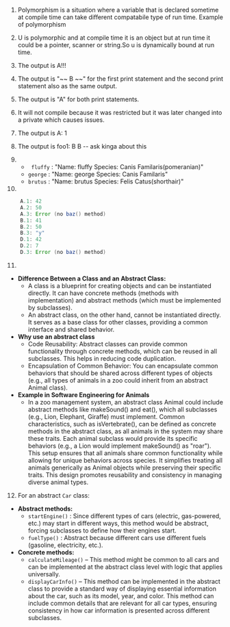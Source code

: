 1. Polymorphism is a situation where a variable that is declared sometime at compile time can take different compatabile type of run time. Example of polymorphism

2. U is polymorphic and at compile time it is an object but at run time it could be a pointer, scanner or string.So u is dynamically bound at run time.

3. The output is A!!!

4. The output is "~~ B ~~" for the first print statement and the second print statement also as the same output.

5. The output is "A" for both print statements.

6. It will not compile because it was restricted but it was later changed into a private which causes issues.

7. The output is A: 1

8. The output is foo1: B B -- ask kinga about this 

9. - ``` fluffy```  : "Name: fluffy Species: Canis Familaris(pomeranian)"
   - ``` george ``` : "Name: george Species: Canis Familaris"
   - ``` brutus ``` : "Name: brutus Species: Felis Catus(shorthair)"
10.
``` java
    A.1: 42
    A.2: 50
    A.3: Error (no baz() method)
    B.1: 41
    B.2: 50
    B.3: "y"
    D.1: 42
    D.2: 7
    D.3: Error (no baz() method)
```
11.
- **Difference Between a Class and an Abstract Class:**
  - A class is a blueprint for creating objects and can be instantiated directly. It can have concrete methods (methods with implementation) and abstract methods (which must be implemented by subclasses).
  - An abstract class, on the other hand, cannot be instantiated directly. It serves as a base class for other classes, providing a common interface and shared behavior.
- **Why use an abstract class**
  - Code Reusability: Abstract classes can provide common functionality through concrete methods, which can be reused in all subclasses. This helps in reducing code duplication.
  - Encapsulation of Common Behavior: You can encapsulate common behaviors that should be shared across different types of objects (e.g., all types of animals in a zoo could inherit from an abstract Animal class).
- **Example in Software Engineering for Animals**
  - In a zoo management system, an abstract class Animal could include abstract methods like makeSound() and eat(), which all subclasses (e.g., Lion, Elephant, Giraffe) must implement. Common characteristics, such as isVertebrate(), can be defined as concrete methods in the abstract class, as all animals in the system may share these traits. Each animal subclass would provide its specific behaviors (e.g., a Lion would implement makeSound() as "roar"). This setup ensures that all animals share common functionality while allowing for unique behaviors across species. It simplifies treating all animals generically as Animal objects while preserving their specific traits. This design promotes reusability and consistency in managing diverse animal types. 

12. For an abstract ``` Car ``` class:
- **Abstract methods:**
  - ``` startEngine() ``` : Since different types of cars (electric, gas-powered, etc.) may start in different ways, this method would be abstract, forcing subclasses to define how their engines start.
  - ``` fuelType() ``` : Abstract because different cars use different fuels (gasoline, electricity, etc.).
- **Concrete methods:**
  - ``` calculateMileage() ``` – This method might be common to all cars and can be implemented at the abstract class level with logic that applies universally.
  - ``` displayCarInfo() ``` – This method can be implemented in the abstract class to provide a standard way of displaying essential information about the car, such as its model, year, and color. This method can include common details that are relevant for all car types, ensuring consistency in how car information is presented across different subclasses.
 
  
